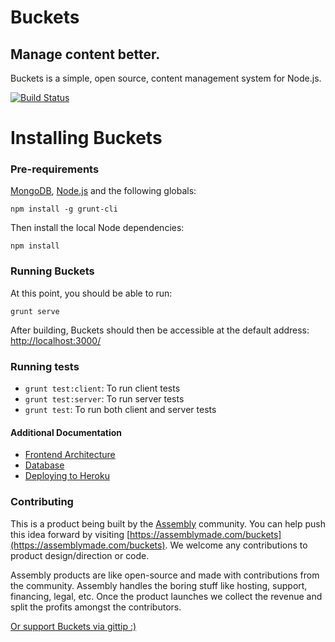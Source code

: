 # Buckets

## Manage content better.

Buckets is a simple, open source, content management system for Node.js.

[![Build Status](https://travis-ci.org/asm-products/buckets.svg?branch=master)](https://travis-ci.org/asm-products/buckets)

# Installing Buckets

### Pre-requirements

[MongoDB](http://www.mongodb.org), [Node.js](http://nodejs.org) and the following globals:


```
npm install -g grunt-cli
```

Then install the local Node dependencies:

```
npm install
```

### Running Buckets

At this point, you should be able to run:

```
grunt serve
```

After building, Buckets should then be accessible at the default address: [http://localhost:3000/](http://localhost:3000/)

### Running tests

- `grunt test:client`: To run client tests
- `grunt test:server`: To run server tests
- `grunt test`: To run both client and server tests

#### Additional Documentation

* [Frontend Architecture](docs/frontend.md)
* [Database](docs/database.md)
* [Deploying to Heroku](docs/heroku.md)

### Contributing

This is a product being built by the [Assembly](https://assemblymade.com) community. You can help push this idea forward by visiting [https://assemblymade.com/buckets](https://assemblymade.com/buckets). We welcome any contributions to product design/direction or code.

Assembly products are like open-source and made with contributions from the community. Assembly handles the boring stuff like hosting, support, financing, legal, etc. Once the product launches we collect the revenue and split the profits amongst the contributors.

[Or support Buckets via gittip :)](https://www.gittip.com/DavidKaneda/)
